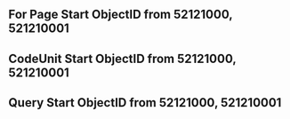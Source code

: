 ## For Page Start ObjectID from 52121000, 521210001

## CodeUnit Start ObjectID from 52121000, 521210001

## Query Start ObjectID from 52121000, 521210001
